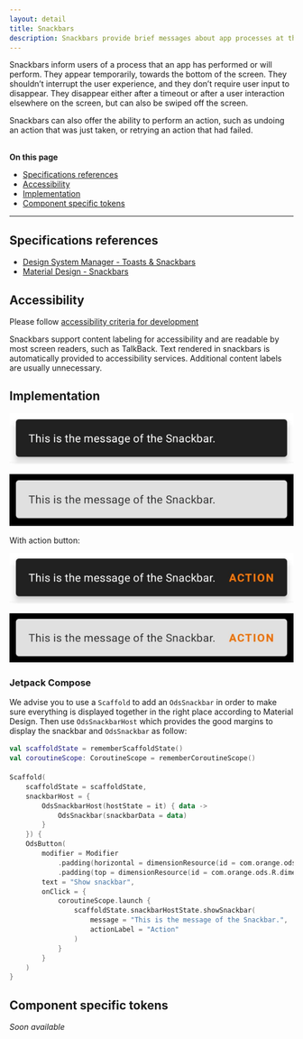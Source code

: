 ```yaml
---
layout: detail
title: Snackbars
description: Snackbars provide brief messages about app processes at the bottom of the screen.
---
```


Snackbars inform users of a process that an app has performed or will perform.
They appear temporarily, towards the bottom of the screen. They shouldn’t
interrupt the user experience, and they don’t require user input to disappear.
They disappear either after a timeout or after a user interaction elsewhere on
the screen, but can also be swiped off the screen.

Snackbars can also offer the ability to perform an action, such as undoing an
action that was just taken, or retrying an action that had failed.

<br>**On this page**

* [Specifications references](#specifications-references)
* [Accessibility](#accessibility)
* [Implementation](#implementation)
* [Component specific tokens](#component-specific-tokens)

---

## Specifications references

- [Design System Manager - Toasts & Snackbars](https://system.design.orange.com/0c1af118d/p/887440-toast--snackbars/b/043ece)
- [Material Design - Snackbars](https://material.io/components/snackbars)

## Accessibility

Please follow [accessibility criteria for development](https://a11y-guidelines.orange.com/en/mobile/android/development/)

Snackbars support content labeling for accessibility and are readable by most
screen readers, such as TalkBack. Text rendered in snackbars is automatically
provided to accessibility services. Additional content labels are usually
unnecessary.

## Implementation

![Snackbar light](images/snackbar_light.png)

![Snackbar dark](images/snackbar_dark.png)

With action button:

![Snackbar with action light](images/snackbar_with_action_light.png)

![Snackbar with action dark](images/snackbar_with_action_dark.png)

### Jetpack Compose

We advise you to use a `Scaffold` to add an `OdsSnackbar` in order to make sure everything is displayed together in the right place according to Material Design.
Then use `OdsSnackbarHost` which provides the good margins to display the snackbar and `OdsSnackbar` as follow:

```kotlin
val scaffoldState = rememberScaffoldState()
val coroutineScope: CoroutineScope = rememberCoroutineScope()

Scaffold(
    scaffoldState = scaffoldState,
    snackbarHost = {
        OdsSnackbarHost(hostState = it) { data ->
            OdsSnackbar(snackbarData = data)
        }
    }) {
    OdsButton(
        modifier = Modifier
            .padding(horizontal = dimensionResource(id = com.orange.ods.R.dimen.screen_horizontal_margin))
            .padding(top = dimensionResource(id = com.orange.ods.R.dimen.screen_vertical_margin)),
        text = "Show snackbar",
        onClick = {
            coroutineScope.launch {
                scaffoldState.snackbarHostState.showSnackbar(
                    message = "This is the message of the Snackbar.",
                    actionLabel = "Action"
                )
            }
        }
    )
}
```

## Component specific tokens

_Soon available_
